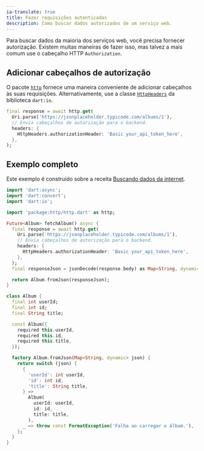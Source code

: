 ```yaml
---
ia-translate: true
title: Fazer requisições autenticadas
description: Como buscar dados autorizados de um serviço web.
---
```


<?code-excerpt path-base="cookbook/networking/authenticated_requests/"?>

Para buscar dados da maioria dos serviços web, você precisa fornecer
autorização. Existem muitas maneiras de fazer isso,
mas talvez a mais comum use o cabeçalho HTTP `Authorization`.

## Adicionar cabeçalhos de autorização

O pacote [`http`][] fornece uma
maneira conveniente de adicionar cabeçalhos às suas requisições.
Alternativamente, use a classe [`HttpHeaders`][]
da biblioteca `dart:io`.

<?code-excerpt "lib/main.dart (get)"?>
```dart
final response = await http.get(
  Uri.parse('https://jsonplaceholder.typicode.com/albums/1'),
  // Envia cabeçalhos de autorização para o backend.
  headers: {
    HttpHeaders.authorizationHeader: 'Basic your_api_token_here',
  },
);
```

## Exemplo completo

Este exemplo é construído sobre a receita
[Buscando dados da internet][].

<?code-excerpt "lib/main.dart"?>
```dart
import 'dart:async';
import 'dart:convert';
import 'dart:io';

import 'package:http/http.dart' as http;

Future<Album> fetchAlbum() async {
  final response = await http.get(
    Uri.parse('https://jsonplaceholder.typicode.com/albums/1'),
    // Envia cabeçalhos de autorização para o backend.
    headers: {
      HttpHeaders.authorizationHeader: 'Basic your_api_token_here',
    },
  );
  final responseJson = jsonDecode(response.body) as Map<String, dynamic>;

  return Album.fromJson(responseJson);
}

class Album {
  final int userId;
  final int id;
  final String title;

  const Album({
    required this.userId,
    required this.id,
    required this.title,
  });

  factory Album.fromJson(Map<String, dynamic> json) {
    return switch (json) {
      {
        'userId': int userId,
        'id': int id,
        'title': String title,
      } =>
        Album(
          userId: userId,
          id: id,
          title: title,
        ),
      _ => throw const FormatException('Falha ao carregar o álbum.'),
    };
  }
}
```

[Buscando dados da internet]: /cookbook/networking/fetch-data
[`http`]: {{site.pub-pkg}}/http
[`HttpHeaders`]: {{site.dart.api}}/dart-io/HttpHeaders-class.html
